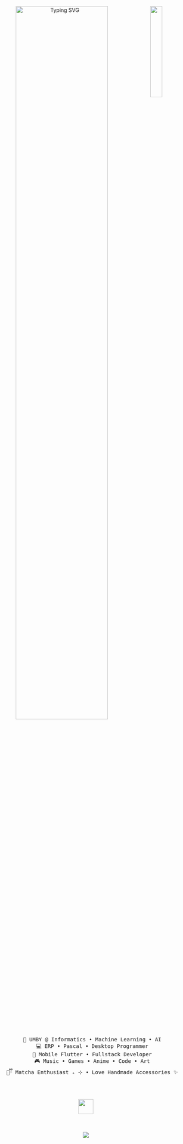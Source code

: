 <div align="center">
<img src="https://i.pinimg.com/736x/cb/77/f5/cb77f54f34f03fde9672044ac58e6763.jpg" width="25%" align="right" />
<img src="https://readme-typing-svg.demolab.com?font=Poppins&size=17&duration=2000&pause=1000&color=F7F7F7&multiline=true&width=435&lines=Hello+hello+%E2%89%BD%5E%E2%80%A2+%CB%95+%E2%80%A2+%E0%BE%80%E0%BD%B2%E2%89%BC;I'm+Fredy%2C+The+Power+Of+DOOM+DOOM!!+(%E2%97%A3_%E2%97%A2)" alt="Typing SVG" width="70%"/>
<br><br>
<pre>
    💼 UMBY @ Informatics • Machine Learning • AI
    💻 ERP • Pascal • Desktop Programmer
    📖 Mobile Flutter • Fullstack Developer
    🎮 Music • Games • Anime • Code • Art
    🍵ྀི Matcha Enthusiast ₊ ⊹ • Love Handmade Accessories ✨
</pre>
<br><br>
<img src="https://raw.githubusercontent.com/innng/innng/master/assets/kyubey.gif" height="40" />
<br><br><br>
    
[![](https://img.shields.io/badge/linkedin-0a66c2)](http://linkedin.com/in/fredysaputro)
</div>
